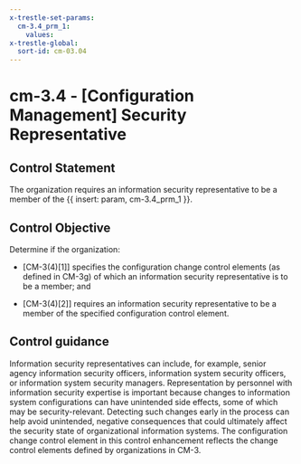 ```yaml
---
x-trestle-set-params:
  cm-3.4_prm_1:
    values:
x-trestle-global:
  sort-id: cm-03.04
---
```


# cm-3.4 - \[Configuration Management\] Security Representative

## Control Statement

The organization requires an information security representative to be a member of the {{ insert: param, cm-3.4_prm_1 }}.

## Control Objective

Determine if the organization:

- \[CM-3(4)[1]\] specifies the configuration change control elements (as defined in CM-3g) of which an information security representative is to be a member; and

- \[CM-3(4)[2]\] requires an information security representative to be a member of the specified configuration control element.

## Control guidance

Information security representatives can include, for example, senior agency information security officers, information system security officers, or information system security managers. Representation by personnel with information security expertise is important because changes to information system configurations can have unintended side effects, some of which may be security-relevant. Detecting such changes early in the process can help avoid unintended, negative consequences that could ultimately affect the security state of organizational information systems. The configuration change control element in this control enhancement reflects the change control elements defined by organizations in CM-3.
